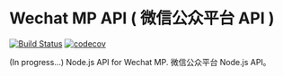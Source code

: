 # Wechat MP API ( 微信公众平台 API )

[![Build Status](https://travis-ci.org/xwang1024/wechat-mp-api.svg?branch=master)](https://travis-ci.org/xwang1024/wechat-mp-api)
[![codecov](https://codecov.io/gh/xwang1024/wechat-mp-api/branch/master/graph/badge.svg)](https://codecov.io/gh/xwang1024/wechat-mp-api)

(In progress...) Node.js API for Wechat MP.  微信公众平台 Node.js API。
